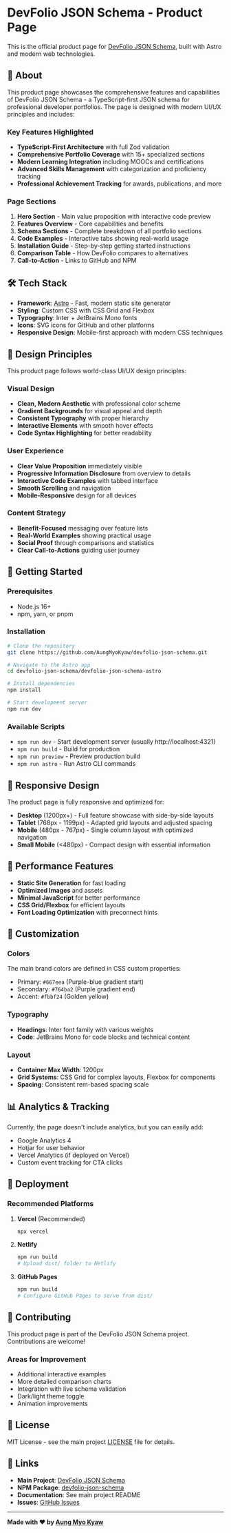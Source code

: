 # DevFolio JSON Schema - Product Page

This is the official product page for [DevFolio JSON Schema](https://github.com/AungMyoKyaw/devfolio-json-schema), built with Astro and modern web technologies.

## 🚀 About

This product page showcases the comprehensive features and capabilities of DevFolio JSON Schema - a TypeScript-first JSON schema for professional developer portfolios. The page is designed with modern UI/UX principles and includes:

### Key Features Highlighted

- **TypeScript-First Architecture** with full Zod validation
- **Comprehensive Portfolio Coverage** with 15+ specialized sections
- **Modern Learning Integration** including MOOCs and certifications
- **Advanced Skills Management** with categorization and proficiency tracking
- **Professional Achievement Tracking** for awards, publications, and more

### Page Sections

1. **Hero Section** - Main value proposition with interactive code preview
2. **Features Overview** - Core capabilities and benefits
3. **Schema Sections** - Complete breakdown of all portfolio sections
4. **Code Examples** - Interactive tabs showing real-world usage
5. **Installation Guide** - Step-by-step getting started instructions
6. **Comparison Table** - How DevFolio compares to alternatives
7. **Call-to-Action** - Links to GitHub and NPM

## 🛠 Tech Stack

- **Framework**: [Astro](https://astro.build) - Fast, modern static site generator
- **Styling**: Custom CSS with CSS Grid and Flexbox
- **Typography**: Inter + JetBrains Mono fonts
- **Icons**: SVG icons for GitHub and other platforms
- **Responsive Design**: Mobile-first approach with modern CSS techniques

## 🎨 Design Principles

This product page follows world-class UI/UX design principles:

### Visual Design
- **Clean, Modern Aesthetic** with professional color scheme
- **Gradient Backgrounds** for visual appeal and depth
- **Consistent Typography** with proper hierarchy
- **Interactive Elements** with smooth hover effects
- **Code Syntax Highlighting** for better readability

### User Experience
- **Clear Value Proposition** immediately visible
- **Progressive Information Disclosure** from overview to details
- **Interactive Code Examples** with tabbed interface
- **Smooth Scrolling** and navigation
- **Mobile-Responsive** design for all devices

### Content Strategy
- **Benefit-Focused** messaging over feature lists
- **Real-World Examples** showing practical usage
- **Social Proof** through comparisons and statistics
- **Clear Call-to-Actions** guiding user journey

## 🚀 Getting Started

### Prerequisites
- Node.js 16+
- npm, yarn, or pnpm

### Installation

```bash
# Clone the repository
git clone https://github.com/AungMyoKyaw/devfolio-json-schema.git

# Navigate to the Astro app
cd devfolio-json-schema/devfolio-json-schema-astro

# Install dependencies
npm install

# Start development server
npm run dev
```

### Available Scripts

- `npm run dev` - Start development server (usually http://localhost:4321)
- `npm run build` - Build for production
- `npm run preview` - Preview production build
- `npm run astro` - Run Astro CLI commands

## 📱 Responsive Design

The product page is fully responsive and optimized for:

- **Desktop** (1200px+) - Full feature showcase with side-by-side layouts
- **Tablet** (768px - 1199px) - Adapted grid layouts and adjusted spacing
- **Mobile** (480px - 767px) - Single column layout with optimized navigation
- **Small Mobile** (<480px) - Compact design with essential information

## 🎯 Performance Features

- **Static Site Generation** for fast loading
- **Optimized Images** and assets
- **Minimal JavaScript** for better performance
- **CSS Grid/Flexbox** for efficient layouts
- **Font Loading Optimization** with preconnect hints

## 🔧 Customization

### Colors
The main brand colors are defined in CSS custom properties:
- Primary: `#667eea` (Purple-blue gradient start)
- Secondary: `#764ba2` (Purple gradient end)
- Accent: `#fbbf24` (Golden yellow)

### Typography
- **Headings**: Inter font family with various weights
- **Code**: JetBrains Mono for code blocks and technical content

### Layout
- **Container Max Width**: 1200px
- **Grid Systems**: CSS Grid for complex layouts, Flexbox for components
- **Spacing**: Consistent rem-based spacing scale

## 📊 Analytics & Tracking

Currently, the page doesn't include analytics, but you can easily add:

- Google Analytics 4
- Hotjar for user behavior
- Vercel Analytics (if deployed on Vercel)
- Custom event tracking for CTA clicks

## 🚀 Deployment

### Recommended Platforms

1. **Vercel** (Recommended)
   ```bash
   npx vercel
   ```

2. **Netlify**
   ```bash
   npm run build
   # Upload dist/ folder to Netlify
   ```

3. **GitHub Pages**
   ```bash
   npm run build
   # Configure GitHub Pages to serve from dist/
   ```

## 🤝 Contributing

This product page is part of the DevFolio JSON Schema project. Contributions are welcome!

### Areas for Improvement
- Additional interactive examples
- More detailed comparison charts
- Integration with live schema validation
- Dark/light theme toggle
- Animation improvements

## 📄 License

MIT License - see the main project [LICENSE](../LICENSE) file for details.

## 🔗 Links

- **Main Project**: [DevFolio JSON Schema](https://github.com/AungMyoKyaw/devfolio-json-schema)
- **NPM Package**: [devfolio-json-schema](https://www.npmjs.com/package/devfolio-json-schema)
- **Documentation**: See main project README
- **Issues**: [GitHub Issues](https://github.com/AungMyoKyaw/devfolio-json-schema/issues)

---

**Made with ❤️ by [Aung Myo Kyaw](https://github.com/AungMyoKyaw)**
